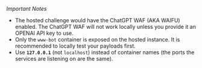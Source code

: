 *Important Notes*
  
- The hosted challenge would have the ChatGPT WAF (AKA WAIFU) enabled. The ChatGPT WAF will not work locally unless you provide it an OPENAI API key to use.
- Only the `www-bot` container is exposed on the hosted instance. It is recommended to locally test your payloads first.
- Use **`127.0.0.1`** (not `localhost`) instead of container names (the ports the services are listening on are the same). 
